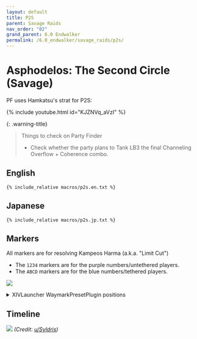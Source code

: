 ```yaml
---
layout: default
title: P2S
parent: Savage Raids
nav_order: "02"
grand_parent: 6.0 Endwalker
permalink: /6.0_endwalker/savage_raids/p2s/
---
```


# Asphodelos: The Second Circle (Savage)

PF uses Hamkatsu's strat for P2S:

{% include youtube.html id="KJZNVq_aVzI" %}

{: .warning-title}
> Things to check on Party Finder
>
> - Check whether the party plans to Tank LB3 the final Channeling Overflow + Coherence combo.

## English

```
{% include_relative macros/p2s.en.txt %}
```

## Japanese

```
{% include_relative macros/p2s.jp.txt %}
```

## Markers

All markers are for resolving Kampeos Harma (a.k.a. "Limit Cut")

- The `1234` markers are for the purple numbers/untethered players.
- The `ABCD` markers are for the blue numbers/tethered players.

![](images/markers.jpg)
<details markdown=block>
<summary>XIVLauncher WaymarkPresetPlugin positions</summary>

```json
{"Name":"P2S","MapID":811,"A":{"X":87.5,"Y":0.5,"Z":87.5,"ID":0,"Active":true},"B":{"X":112.5,"Y":0.5,"Z":87.5,"ID":1,"Active":true},"C":{"X":112.5,"Y":0.5,"Z":112.5,"ID":2,"Active":true},"D":{"X":87.5,"Y":0.5,"Z":112.5,"ID":3,"Active":true},"One":{"X":100.0,"Y":0.0,"Z":90.5,"ID":4,"Active":true},"Two":{"X":109.5,"Y":0.0,"Z":100.0,"ID":5,"Active":true},"Three":{"X":100.0,"Y":0.0,"Z":109.5,"ID":6,"Active":true},"Four":{"X":90.5,"Y":0.0,"Z":100.0,"ID":7,"Active":true}}
```

</details>

## Timeline

![](https://preview.redd.it/tyzwz0ilkmb81.png?width=3200&format=png&auto=webp&s=24eee61349aaf656e39d387c5036003035a7ba69)
*(Credit: [u/Syldris](https://www.reddit.com/r/ffxiv/comments/s3omn1/p2s_rotation_and_timeline/))*

